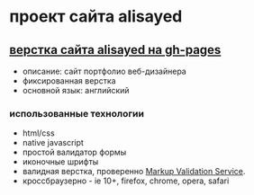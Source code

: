 # проект сайта alisayed

## [верстка сайта alisayed на gh-pages](http://mauserkurz.github.io/alisayed/)
* описание: сайт портфолио веб-дизайнера
* фиксированная верстка
* основной язык: английский

### использованные технологии

* html/css
* native javascript
 * простой валидатор формы
* иконочные шрифты
* валидная верстка, проверенно [Markup Validation Service](https://validator.w3.org/).
* кроссбраузерно - ie 10+, firefox, chrome, opera, safari 
